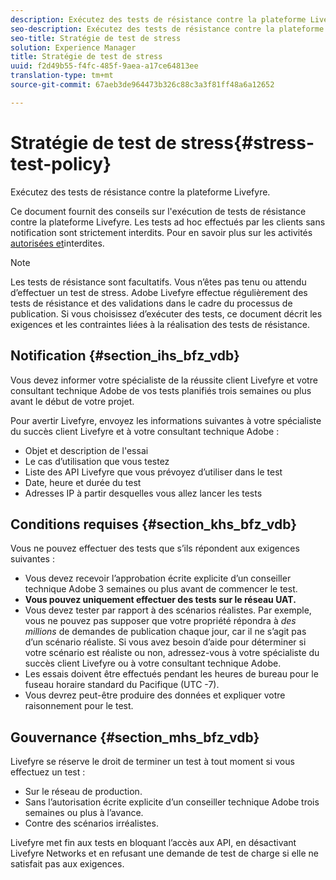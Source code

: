 ```yaml
---
description: Exécutez des tests de résistance contre la plateforme Livefyre.
seo-description: Exécutez des tests de résistance contre la plateforme Livefyre.
seo-title: Stratégie de test de stress
solution: Experience Manager
title: Stratégie de test de stress
uuid: f2d49b55-f4fc-485f-9aea-a17ce64813ee
translation-type: tm+mt
source-git-commit: 67aeb3de964473b326c88c3a3f81ff48a6a12652

---
```



# Stratégie de test de stress{#stress-test-policy}

Exécutez des tests de résistance contre la plateforme Livefyre.

Ce document fournit des conseils sur l'exécution de tests de résistance contre la plateforme Livefyre. Les tests ad hoc effectués par les clients sans notification sont strictement interdits. Pour en savoir plus sur les activités [autorisées et](#c_stress_test_policy/section_mhs_bfz_vdb)interdites.

>[!NOTE]
>
>Les tests de résistance sont facultatifs. Vous n’êtes pas tenu ou attendu d’effectuer un test de stress. Adobe Livefyre effectue régulièrement des tests de résistance et des validations dans le cadre du processus de publication. Si vous choisissez d’exécuter des tests, ce document décrit les exigences et les contraintes liées à la réalisation des tests de résistance.

## Notification {#section_ihs_bfz_vdb}

Vous devez informer votre spécialiste de la réussite client Livefyre et votre consultant technique Adobe de vos tests planifiés trois semaines ou plus avant le début de votre projet.

Pour avertir Livefyre, envoyez les informations suivantes à votre spécialiste du succès client Livefyre et à votre consultant technique Adobe :

* Objet et description de l'essai
* Le cas d’utilisation que vous testez
* Liste des API Livefyre que vous prévoyez d’utiliser dans le test
* Date, heure et durée du test
* Adresses IP à partir desquelles vous allez lancer les tests

## Conditions requises {#section_khs_bfz_vdb}

Vous ne pouvez effectuer des tests que s’ils répondent aux exigences suivantes :

* Vous devez recevoir l’approbation écrite explicite d’un conseiller technique Adobe 3 semaines ou plus avant de commencer le test.
* **Vous pouvez uniquement effectuer des tests sur le réseau UAT.**
* Vous devez tester par rapport à des scénarios réalistes. Par exemple, vous ne pouvez pas supposer que votre propriété répondra à *des millions* de demandes de publication chaque jour, car il ne s’agit pas d’un scénario réaliste. Si vous avez besoin d’aide pour déterminer si votre scénario est réaliste ou non, adressez-vous à votre spécialiste du succès client Livefyre ou à votre consultant technique Adobe.
* Les essais doivent être effectués pendant les heures de bureau pour le fuseau horaire standard du Pacifique \(UTC -7\).
* Vous devrez peut-être produire des données et expliquer votre raisonnement pour le test.

## Gouvernance {#section_mhs_bfz_vdb}

Livefyre se réserve le droit de terminer un test à tout moment si vous effectuez un test :

* Sur le réseau de production.
* Sans l’autorisation écrite explicite d’un conseiller technique Adobe trois semaines ou plus à l’avance.
* Contre des scénarios irréalistes.

Livefyre met fin aux tests en bloquant l’accès aux API, en désactivant Livefyre Networks et en refusant une demande de test de charge si elle ne satisfait pas aux exigences.
